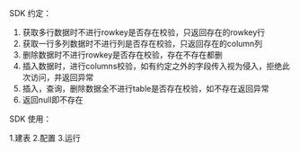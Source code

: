 SDK 约定：
1. 获取多行数据时不进行rowkey是否存在校验，只返回存在的rowkey行
2. 获取一行多列数据时不进行列是否存在校验，只返回存在的column列
3. 删除数据时不进行rowkey是否存在校验，存在不存在都删
4. 插入数据时，进行columns校验，如有约定之外的字段传入视为侵入，拒绝此次访问，并返回异常
5. 插入，查询，删除数据全不进行table是否存在校验，如不存在返回异常
6. 返回null即不存在



SDK 使用：

1.建表
2.配置
3.运行